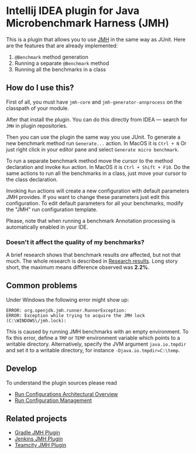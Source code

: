 # Intellij IDEA plugin for Java Microbenchmark Harness (JMH)

This is a plugin that allows you to use [JMH](https://github.com/openjdk/jmh) in the same way as
JUnit. Here are the features that are already implemented:

1. `@Benchmark` method generation
2. Running a separate `@Benchmark` method
3. Running all the benchmarks in a class

## How do I use this?

First of all, you must have `jmh-core` and `jmh-generator-annprocess` on the classpath of your module.

After that install the plugin. You can do this directly from IDEA — search for `JMH` in plugin repositories.

Then you can use the plugin the same way you use JUnit. To generate a new benchmark method run `Generate...` action.
In MacOS it is `Ctrl + N`
Or just right click in your editor pane and select `Generate micro benchmark`.

To run a separate benchmark method move the cursor to the method declaration and invoke `Run` action.
In MacOS it is `Ctrl + Shift + F10`.
Do the same actions to run all the benchmarks in a class, just move your cursor to the class declaration.

Invoking `Run` actions will create a new configuration with default parameters JMH provides.
If you want to change these parameters just edit this configuration.
To edit default parameters for all your benchmarks, modify the "JMH" run configuration template.

Please, note that when running a benchmark Annotation processing is automatically enabled in your IDE.

### Doesn't it affect the quality of my benchmarks?

A brief research shows that benchmark results *are* affected, but not that much. The whole research is described in
[Research results](./research/results.md). Long story short, the maximum means difference observed was **2.2%**.

## Common problems

Under Windows the following error might show up:

    ERROR: org.openjdk.jmh.runner.RunnerException:
    ERROR: Exception while trying to acquire the JMH lock (C:\WINDOWS\/jmh.lock):

This is caused by running JMH benchmarks with an empty environment.
To fix this error, define a `TMP` or `TEMP` environment variable which points to a writable directory.
Alternatively, specify the JVM argument `java.io.tmpdir` and set it to a writable directory, for instance `-Djava.io.tmpdir=C:\temp`.

## Develop
To understand the plugin sources please read 
* [Run Configurations Architectural Overview](https://jetbrains.org/intellij/sdk/docs/basics/run_configurations.html)
* [Run Configuration Management](https://jetbrains.org/intellij/sdk/docs/basics/run_configurations/run_configuration_management.html)

## Related projects

 - [Gradle JMH Plugin](https://github.com/melix/jmh-gradle-plugin)
 - [Jenkins JMH Plugin](https://github.com/brianfromoregon/jmh-plugin)
 - [Teamcity JMH Plugin](https://github.com/presidentio/teamcity-plugin-jmh)